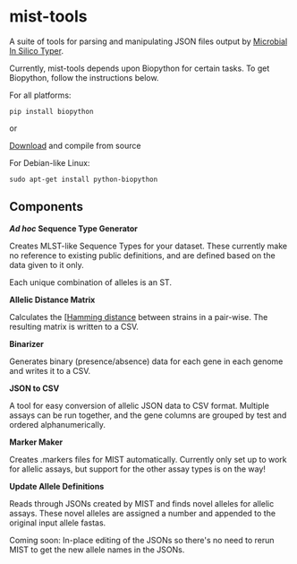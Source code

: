 # mist-tools

A suite of tools for parsing and manipulating JSON files output by [Microbial In Silico Typer](https://bitbucket.org/peterk87/mist/wiki/Home).

Currently, mist-tools depends upon Biopython for certain tasks. To get Biopython, follow the instructions below.

For all platforms:

```
pip install biopython
```

or

[Download](http://www.biopython.org) and compile from source

For Debian-like Linux:

```
sudo apt-get install python-biopython
```



## Components

***Ad hoc* Sequence Type Generator**

Creates MLST-like Sequence Types for your dataset. These currently make no reference to existing public definitions, and are defined based on the data given to it only. 

Each unique combination of alleles is an ST.

**Allelic Distance Matrix**

Calculates the [[Hamming distance](https://en.wikipedia.org/wiki/Hamming_distance) between strains in a pair-wise. The resulting matrix is written to a CSV.

**Binarizer**

Generates binary (presence/absence) data for each gene in each genome and writes it to a CSV.

**JSON to CSV**

A tool for easy conversion of allelic JSON data to CSV format. Multiple assays can be run together, and the gene columns are grouped by test and ordered alphanumerically. 

**Marker Maker** 

Creates .markers files for MIST automatically. Currently only set up to work for allelic assays, but support for the other assay types is on the way!

**Update Allele Definitions**

Reads through JSONs created by MIST and finds novel alleles for allelic assays. These novel alleles are assigned a number and appended to the original input allele fastas.

Coming soon: In-place editing of the JSONs so there's no need to rerun MIST to get the new allele names in the JSONs.